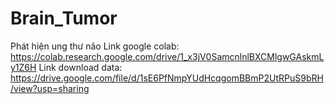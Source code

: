 # Brain_Tumor
Phát hiện ung thư não
Link google colab: https://colab.research.google.com/drive/1_x3jV0SamcnlnlBXCMlgwGAskmLy1Z6H
Link download data: https://drive.google.com/file/d/1sE6PfNmpYUdHcqgomBBmP2UtRPuS9bRH/view?usp=sharing
